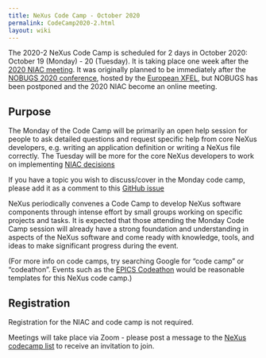 ```yaml
---
title: NeXus Code Camp - October 2020
permalink: CodeCamp2020-2.html
layout: wiki
---
```


The 2020-2 NeXus Code Camp is scheduled for 2 days in October 2020:
October 19 (Monday) - 20 (Tuesday). It is taking place one week after the [2020 NIAC meeting](https://www.nexusformat.org/NIAC2020.html). It was originally planned to be immediately after the [NOBUGS 2020 conference](https://tiny.cc/nobugs2020), hosted by the [European XFEL](https://www.xfel.eu/), but NOBUGS has been postponed and the 2020 NIAC become an online meeting.

## Purpose

The Monday of the Code Camp will be primarily an open help session for people to ask detailed questions and request specific help from core NeXus developers, e.g. writing an application definition or writing a NeXus file correctly. The Tuesday will be more for the core NeXus developers to work on implementing [NIAC decisions](https://www.nexusformat.org/NIAC2020.html)

If you have a topic you wish to discuss/cover in the Monday code camp, please add it as a comment to this [GitHub issue]( https://github.com/nexusformat/NIAC/issues/38)

NeXus periodically convenes a Code Camp to
develop NeXus software components through intense effort by small groups
working on specific projects and tasks. It is expected that those
attending the Monday Code Camp session will already have a strong foundation
and understanding in aspects of the NeXus software and come ready with
knowledge, tools, and ideas to make significant progress during the
event. 

(For more info on code camps, try searching Google for “code camp” or
“codeathon”. Events such as the [EPICS
Codeathon](https://www.aps.anl.gov/epics/meetings/codeathon.php) would be
reasonable templates for this NeXus code camp.)

## Registration

Registration for the NIAC and code camp is not required.

Meetings will take place via Zoom - please post a message to the [NeXus codecamp list](mailto:codecamp@nexusformat.org) to receive an invitation to join. 


